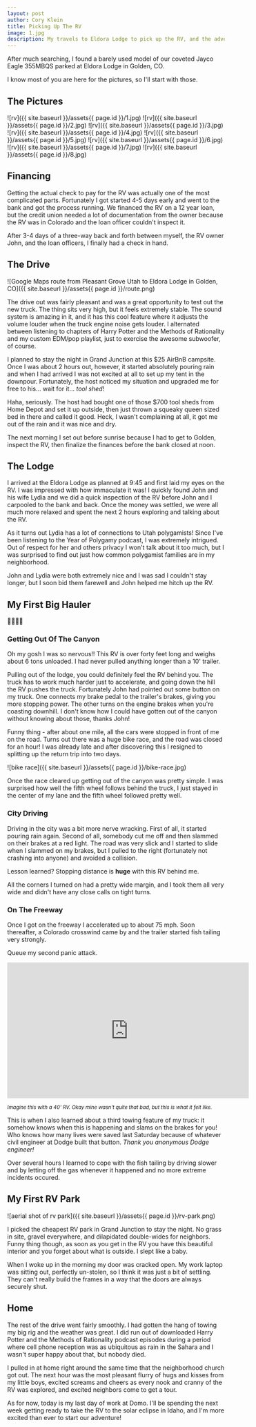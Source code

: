 ```yaml
---
layout: post
author: Cory Klein
title: Picking Up The RV
image: 1.jpg
description: My travels to Eldora Lodge to pick up the RV, and the adventure of getting it back in one piece.
---
```


After much searching, I found a barely used model of our coveted Jayco Eagle 355MBQS parked at Eldora Lodge in Golden, CO. 

I know most of you are here for the pictures, so I'll start with those.

## The Pictures

![rv]({{ site.baseurl }}/assets{{ page.id }}/1.jpg)
![rv]({{ site.baseurl }}/assets{{ page.id }}/2.jpg)
![rv]({{ site.baseurl }}/assets{{ page.id }}/3.jpg)
![rv]({{ site.baseurl }}/assets{{ page.id }}/4.jpg)
![rv]({{ site.baseurl }}/assets{{ page.id }}/5.jpg)
![rv]({{ site.baseurl }}/assets{{ page.id }}/6.jpg)
![rv]({{ site.baseurl }}/assets{{ page.id }}/7.jpg)
![rv]({{ site.baseurl }}/assets{{ page.id }}/8.jpg)

## Financing

Getting the actual check to pay for the RV was actually one of the most complicated parts. Fortunately I got started 4-5 days early and went to the bank and got the process running. We financed the RV on a 12 year loan, but the credit union needed a lot of documentation from the owner because the RV was in Colorado and the loan officer couldn't inspect it.

After 3-4 days of a three-way back and forth between myself, the RV owner John, and the loan officers, I finally had a check in hand.

## The Drive

![Google Maps route from Pleasant Grove Utah to Eldora Lodge in Golden, CO]({{ site.baseurl }}/assets{{ page.id }}/route.png)

The drive out was fairly pleasant and was a great opportunity to test out the new truck. The thing sits very high, but it feels extremely stable. The sound system is amazing in it, and it has this cool feature where it adjusts the volume louder when the truck engine noise gets louder. I alternated between listening to chapters of Harry Potter and the Methods of Rationality and my custom EDM/pop playlist, just to exercise the awesome subwoofer, of course.

I planned to stay the night in Grand Junction at this $25 AirBnB campsite. Once I was about 2 hours out, however, it started absolutely pouring rain and when I had arrived I was not excited at all to set up my tent in the downpour. Fortunately, the host noticed my situation and upgraded me for free to his... wait for it... *tool shed*!

Haha, seriously. The host had bought one of those $700 tool sheds from Home Depot and set it up outside, then just thrown a squeaky queen sized bed in there and called it good. Heck, I wasn't complaining at all, it got me out of the rain and it was nice and dry.

The next morning I set out before sunrise because I had to get to Golden, inspect the RV, then finalize the finances before the bank closed at noon.

## The Lodge

I arrived at the Eldora Lodge as planned at 9:45 and first laid my eyes on the RV. I was impressed with how immaculate it was! I quickly found John and his wife Lydia and we did a quick inspection of the RV before John and I carpooled to the bank and back. Once the money was settled, we were all much more relaxed and spent the next 2 hours exploring and talking about the RV.

As it turns out Lydia has a lot of connections to Utah polygamists! Since I've been listening to the Year of Polygamy podcast, I was extremely intrigued. Out of respect for her and others privacy I won't talk about it too much, but I was surprised to find out just how common polygamist families are in my neighborhood.

John and Lydia were both extremely nice and I was sad I couldn't stay longer, but I soon bid them farewell and John helped me hitch up the RV.

## My First Big Hauler

😬😬😬😬

### Getting Out Of The Canyon

Oh my gosh I was so nervous!! This RV is over forty feet long and weighs about 6 tons unloaded. I had never pulled anything longer than a 10' trailer.

Pulling out of the lodge, you could definitely feel the RV behind you. The truck has to work much harder just to accelerate, and going down the hill the RV pushes the truck. Fortunately John had pointed out some button on my truck. One connects my brake pedal to the trailer's brakes, giving you more stopping power. The other turns on the engine brakes when you're coasting downhill. I don't know how I could have gotten out of the canyon without knowing about those, thanks John!

Funny thing - after about one mile, all the cars were stopped in front of me on the road. Turns out there was a huge bike race, and the road was closed for an hour! I was already late and after discovering this I resigned to splitting up the return trip into two days.

![bike race]({{ site.baseurl }}/assets{{ page.id }}/bike-race.jpg)

Once the race cleared up getting out of the canyon was pretty simple. I was surprised how well the fifth wheel follows behind the truck, I just stayed in the center of my lane and the fifth wheel followed pretty well.

### City Driving

Driving in the city was a bit more nerve wracking. First of all, it started pouring rain again. Second of all, somebody cut me off and then slammed on their brakes at a red light. The road was very slick and I started to slide when I slammed on my brakes, but I pulled to the right (fortunately not crashing into anyone) and avoided a collision.

Lesson learned? Stopping distance is **huge** with this RV behind me.

All the corners I turned on had a pretty wide margin, and I took them all very wide and didn't have any close calls on tight turns.

### On The Freeway

Once I got on the freeway I accelerated up to about 75 mph. Soon thereafter, a Colorado crosswind came by and the trailer started fish tailing very strongly.

Queue my second panic attack.

<iframe width="560" height="315" src="https://www.youtube.com/embed/WboZ0BMFd6g?start=49" frameborder="0" allowfullscreen></iframe>

<sub>*Imagine this with a 40' RV. Okay mine wasn't quite that bad, but this is what it felt like.*</sub>

This is when I also learned about a third towing feature of my truck: it somehow knows when this is happening and slams on the brakes for you! Who knows how many lives were saved last Saturday because of whatever civil engineer at Dodge built that button. *Thank you anonymous Dodge engineer!*

Over several hours I learned to cope with the fish tailing by driving slower and by letting off the gas whenever it happened and no more extreme incidents occured.

## My First RV Park

![aerial shot of rv park]({{ site.baseurl }}/assets{{ page.id }}/rv-park.png)

I picked the cheapest RV park in Grand Junction to stay the night. No grass in site, gravel everywhere, and dilapidated double-wides for neighbors. Funny thing though, as soon as you get in the RV you have this beautiful interior and you forget about what is outside. I slept like a baby.

When I woke up in the morning my door was cracked open. My work laptop was sitting out, perfectly un-stolen, so I think it was just a bit of settling. They can't really build the frames in a way that the doors are always securely shut.

## Home

The rest of the drive went fairly smoothly. I had gotten the hang of towing my big rig and the weather was great. I did run out of downloaded Harry Potter and the Methods of Rationality podcast episodes during a period where cell phone reception was as ubiquitous as rain in the Sahara and I wasn't super happy about that, but nobody died.

I pulled in at home right around the same time that the neighborhood church got out. The next hour was the most pleasant flurry of hugs and kisses from my little boys, excited screams and cheers as every nook and cranny of the RV was explored, and excited neighbors come to get a tour.

As for now, today is my last day of work at Domo. I'll be spending the next week getting ready to take the RV to the solar eclipse in Idaho, and I'm more excited than ever to start our adventure!
